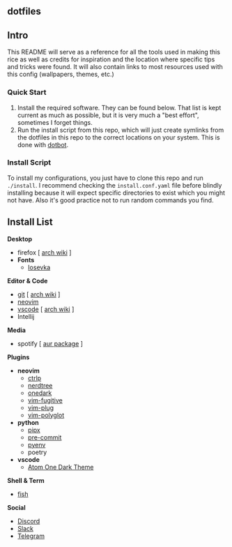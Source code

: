 ## dotfiles

## Intro

This README will serve as a reference for all the tools used in making this rice as well
as credits for inspiration and the location where specific tips and tricks were found. It
will also contain links to most resources used with this config (wallpapers, themes, etc.)

### Quick Start

1. Install the required software. They can be found below. That list is kept current as
   much as possible, but it is very much a "best effort", sometimes I forget things.
2. Run the install script from this repo, which will just create symlinks from the dotfiles
   in this repo to the correct locations on your system. This is done with
   [dotbot](https://git.io/dotbot).

### Install Script

To install my configurations, you just have to clone this repo and run `./install`. I
recommend checking the `install.conf.yaml` file before blindly installing because it
will expect specific directories to exist which you might not have. Also it's good
practice not to run random commands you find.

## Install List

**Desktop**

- firefox [ [arch wiki](https://wiki.archlinux.org/index.php/Firefox) ]
- **Fonts**
  - [Iosevka](https://typeof.net/Iosevka/)

**Editor & Code**

- [git](https://github.com/git/git) [ [arch wiki](https://wiki.archlinux.org/index.php/Git) ]
- [neovim](https://github.com/neovim/neovim)
- [vscode](https://github.com/microsoft/vscode) [ [arch wiki](https://wiki.archlinux.org/index.php/Visual_Studio_Code) ]
- Intellij

**Media**

- spotify [ [aur package](https://aur.archlinux.org/packages/spotify/) ]

**Plugins**

- **neovim**
  - [ctrlp](https://github.com/ctrlpvim/ctrlp.vim)
  - [nerdtree](https://github.com/preservim/nerdtree)
  - [onedark](https://github.com/joshdick/onedark.vim)
  - [vim-fugitive](https://github.com/tpope/vim-fugitive)
  - [vim-plug](https://github.com/junegunn/vim-plug)
  - [vim-polyglot](https://github.com/sheerun/vim-polyglot)
- **python**
  - [pipx](https://github.com/pypa/pipx)
  - [pre-commit](https://pre-commit.com/)
  - [pyenv](https://github.com/pyenv/pyenv)
  - poetry
- **vscode**
  - [Atom One Dark Theme](https://github.com/akamud/vscode-theme-onedark)

**Shell & Term**

- [fish](https://fishshell.com/)

**Social**

- [Discord](https://discord.com/)
- [Slack](https://slack.com/)
- [Telegram](https://telegram.org/)
